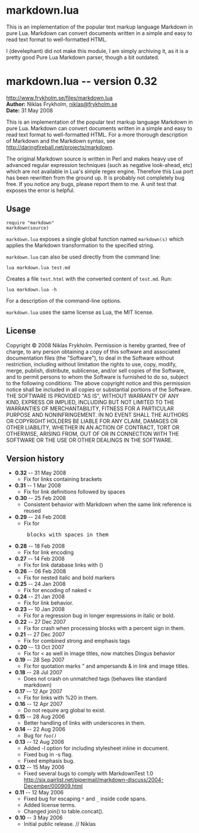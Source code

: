 # markdown.lua
This is an implementation of the popular text markup language Markdown in pure Lua. Markdown can convert documents written in a simple and easy to read text format to well-formatted HTML.

I (develephant) did not make this module, I am simply archiving it, as it is a pretty good Pure Lua Markdown parser, though a bit outdated.

# markdown.lua -- version 0.32

<http://www.frykholm.se/files/markdown.lua>  
**Author:** Niklas Frykholm, <niklas@frykholm.se>  
**Date:** 31 May 2008

This is an implementation of the popular text markup language Markdown in pure Lua.
Markdown can convert documents written in a simple and easy to read text format
to well-formatted HTML. For a more thorough description of Markdown and the Markdown
syntax, see <http://daringfireball.net/projects/markdown>.


The original Markdown source is written in Perl and makes heavy use of advanced
regular expression techniques (such as negative look-ahead, etc) which are not available
in Lua's simple regex engine. Therefore this Lua port has been rewritten from the ground
up. It is probably not completely bug free. If you notice any bugs, please report them to
me. A unit test that exposes the error is helpful.


## Usage
    require "markdown"
    markdown(source)


``markdown.lua`` exposes a single global function named ``markdown(s)`` which applies the
Markdown transformation to the specified string.


``markdown.lua`` can also be used directly from the command line:

    lua markdown.lua test.md

Creates a file ``test.html`` with the converted content of ``test.md``. Run:

    lua markdown.lua -h

For a description of the command-line options.


``markdown.lua`` uses the same license as Lua, the MIT license.


## License
Copyright &copy; 2008 Niklas Frykholm.
Permission is hereby granted, free of charge, to any person obtaining a copy of this
software and associated documentation files (the "Software"), to deal in the Software
without restriction, including without limitation the rights to use, copy, modify, merge,
publish, distribute, sublicense, and/or sell copies of the Software, and to permit persons
to whom the Software is furnished to do so, subject to the following conditions: 
The above copyright notice and this permission notice shall be included in all copies
or substantial portions of the Software. 
THE SOFTWARE IS PROVIDED "AS IS", WITHOUT WARRANTY OF ANY KIND, EXPRESS OR
IMPLIED, INCLUDING BUT NOT LIMITED TO THE WARRANTIES OF MERCHANTABILITY,
FITNESS FOR A PARTICULAR PURPOSE AND NONINFRINGEMENT. IN NO EVENT SHALL THE
AUTHORS OR COPYRIGHT HOLDERS BE LIABLE FOR ANY CLAIM, DAMAGES OR OTHER
LIABILITY, WHETHER IN AN ACTION OF CONTRACT, TORT OR OTHERWISE, ARISING FROM,
OUT OF OR IN CONNECTION WITH THE SOFTWARE OR THE USE OR OTHER DEALINGS IN
THE SOFTWARE.

## Version history

-	**0.32** -- 31 May 2008
	- Fix for links containing brackets
-	**0.31** -- 1 Mar 2008
	-	Fix for link definitions followed by spaces
-	**0.30** -- 25 Feb 2008
	-	Consistent behavior with Markdown when the same link reference is reused
-	**0.29** -- 24 Feb 2008
	-	Fix for <pre> blocks with spaces in them
-	**0.28** -- 18 Feb 2008
	-	Fix for link encoding
-	**0.27** -- 14 Feb 2008
	-	Fix for link database links with ()
-	**0.26** -- 06 Feb 2008
	-	Fix for nested italic and bold markers
-	**0.25** -- 24 Jan 2008
	-	Fix for encoding of naked <
-	**0.24** -- 21 Jan 2008
	-	Fix for link behavior.
-	**0.23** -- 10 Jan 2008
	-	Fix for a regression bug in longer expressions in italic or bold.
-	**0.22** -- 27 Dec 2007
	-	Fix for crash when processing blocks with a percent sign in them.
-	**0.21** -- 27 Dec 2007
	- 	Fix for combined strong and emphasis tags
-	**0.20** -- 13 Oct 2007
	-	Fix for < as well in image titles, now matches Dingus behavior
-	**0.19** -- 28 Sep 2007
	-	Fix for quotation marks " and ampersands & in link and image titles.
-	**0.18** -- 28 Jul 2007
	-	Does not crash on unmatched tags (behaves like standard markdown)
-	**0.17** -- 12 Apr 2007
	-	Fix for links with %20 in them.
-	**0.16** -- 12 Apr 2007
	-	Do not require arg global to exist.
-	**0.15** -- 28 Aug 2006
	-	Better handling of links with underscores in them.
-	**0.14** -- 22 Aug 2006
	-	Bug for *`foo()`*
-	**0.13** -- 12 Aug 2006
	-	Added -l option for including stylesheet inline in document.
	-	Fixed bug in -s flag.
	-	Fixed emphasis bug.
-	**0.12** -- 15 May 2006
	-	Fixed several bugs to comply with MarkdownTest 1.0 <http://six.pairlist.net/pipermail/markdown-discuss/2004-December/000909.html>
-	**0.11** -- 12 May 2006
	-	Fixed bug for escaping `*` and `_` inside code spans.
	-	Added license terms.
	-	Changed join() to table.concat().
-	**0.10** -- 3 May 2006
	-	Initial public release.
// Niklas
